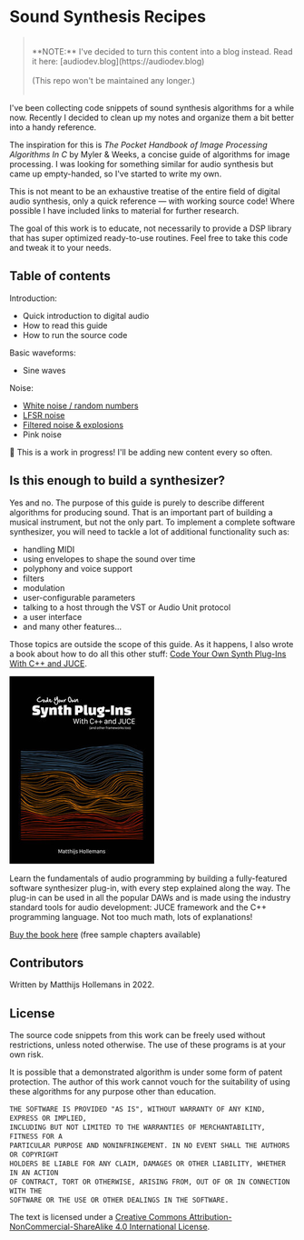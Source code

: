 # Sound Synthesis Recipes

> <br>
> **NOTE:** I've decided to turn this content into a blog instead. Read it here: [audiodev.blog](https://audiodev.blog)
> <br>
> <br> (This repo won't be maintained any longer.)
> <br>
> <br>

I've been collecting code snippets of sound synthesis algorithms for a while now. Recently I decided to clean up my notes and organize them a bit better into a handy reference.

The inspiration for this is *The Pocket Handbook of Image Processing Algorithms In C* by Myler & Weeks, a concise guide of algorithms for image processing. I was looking for something similar for audio synthesis but came up empty-handed, so I've started to write my own.

This is not meant to be an exhaustive treatise of the entire field of digital audio synthesis, only a quick  reference — with working source code! Where possible I have included links to material for further research.

The goal of this work is to educate, not necessarily to provide a DSP library that has super optimized ready-to-use routines. Feel free to take this code and tweak it to your needs.

## Table of contents

Introduction:

- Quick introduction to digital audio
- How to read this guide
- How to run the source code

Basic waveforms:

- Sine waves

Noise:

- [White noise / random numbers](recipes/white-noise.markdown)
- [LFSR noise](recipes/lfsr-noise.markdown)
- [Filtered noise & explosions](recipes/explosions.markdown)
- Pink noise

👷 This is a work in progress! I'll be adding new content every so often.

## Is this enough to build a synthesizer?

Yes and no. The purpose of this guide is purely to describe different algorithms for producing sound. That is an important part of building a musical instrument, but not the only part. To implement a complete software synthesizer, you will need to tackle a lot of additional functionality such as:

- handling MIDI
- using envelopes to shape the sound over time
- polyphony and voice support
- filters
- modulation
- user-configurable parameters
- talking to a host through the VST or Audio Unit protocol
- a user interface
- and many other features...

Those topics are outside the scope of this guide. As it happens, I also wrote a book about how to do all this other stuff: [Code Your Own Synth Plug-Ins With C++ and JUCE](https://leanpub.com/synth-plugin).

![Cover of my synth book](illustrations/book-cover.jpg)

Learn the fundamentals of audio programming by building a fully-featured software synthesizer plug-in, with every step explained along the way. The plug-in can be used in all the popular DAWs and is made using the industry standard tools for audio development: JUCE framework and the C++ programming language. Not too much math, lots of explanations!

[Buy the book here](https://leanpub.com/synth-plugin) (free sample chapters available)

## Contributors

Written by Matthijs Hollemans in 2022.

## License

The source code snippets from this work can be freely used without restrictions, unless noted otherwise. The use of these programs is at your own risk.

It is possible that a demonstrated algorithm is under some form of patent protection. The author of this work cannot vouch for the suitability of using these algorithms for any purpose other than education.

```text
THE SOFTWARE IS PROVIDED "AS IS", WITHOUT WARRANTY OF ANY KIND, EXPRESS OR IMPLIED,
INCLUDING BUT NOT LIMITED TO THE WARRANTIES OF MERCHANTABILITY, FITNESS FOR A
PARTICULAR PURPOSE AND NONINFRINGEMENT. IN NO EVENT SHALL THE AUTHORS OR COPYRIGHT
HOLDERS BE LIABLE FOR ANY CLAIM, DAMAGES OR OTHER LIABILITY, WHETHER IN AN ACTION
OF CONTRACT, TORT OR OTHERWISE, ARISING FROM, OUT OF OR IN CONNECTION WITH THE
SOFTWARE OR THE USE OR OTHER DEALINGS IN THE SOFTWARE.
```

The text is licensed under a [Creative Commons Attribution-NonCommercial-ShareAlike 4.0 International License](http://creativecommons.org/licenses/by-nc-sa/4.0/).
